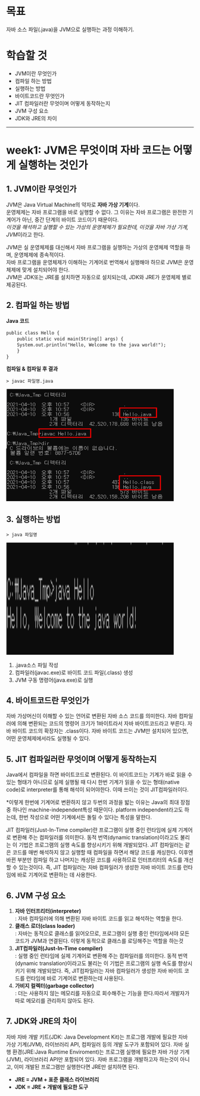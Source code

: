 목표
=======
자바 소스 파일(.java)을 JVM으로 실행하는 과정 이해하기.

학습할 것
=======

* JVM이란 무엇인가
* 컴파일 하는 방법
* 실행하는 방법
* 바이트코드란 무엇인가
* JIT 컴파일러란 무엇이며 어떻게 동작하는지
* JVM 구성 요소
* JDK와 JRE의 차이

--------------------------------------------------------------
week1: JVM은 무엇이며 자바 코드는 어떻게 실행하는 것인가
=======

## 1. JVM이란 무엇인가
JVM은 Java Virtual Machine의 약자로 **자바 가상 기계**이다.     
운영체제는 자바 프로그램을 바로 실행할 수 없다. 그 이유는 자바 프로그램은 완전한 기계어가 아닌, 중간 단계의 바이트 코드이기 때문이다.     
*이것을 해석하고 실행할 수 있는 가상의 운영체제가 필요한데, 이것을 자바 가상 기계, JVM*이라고 한다.     
    
JVM은 실 운영체제를 대신해서 자바 프로그램을 실행하는 가상의 운영체제 역할을 하며, 운영체제에 종속적이다.    
자바 프로그램을 운영체제가 이해하는 기계어로 번역해서 실행해야 하므로 JVM은 운영체제에 맞게 설치되어야 한다.   
JVM은 JDK또는 JRE를 설치하면 자동으로 설치되는데, JDK와 JRE가 운영체제 별로 제공된다.

## 2. 컴파일 하는 방법
**Java 코드**
<pre><code>public class Hello {
    public static void main(String[] args) {
    System.out.println("Hello, Welcome to the java world!");
    }
}</code></pre>

**컴파일 & 컴파일 후 결과**
<pre><code>> javac 파일명.java</code></pre>
<img src="./img/w1_compile_result.png" width="450px" height="300px" alt="java_run_process"></img><br/>

## 3. 실행하는 방법
<pre><code>> java 파일명</code></pre>
<img src="./img/w1_run_result.png" width="450px" height="300px" alt="java_run_process"></img><br/>

1. .java소스 파일 작성 
2. 컴파일러(javac.exe)로 바이트 코드 파일(.class) 생성
3. JVM 구동 명령어(java.exe)로 실행

## 4. 바이트코드란 무엇인가
자바 가상머신이 이해할 수 있는 언어로 변환된 자바 소스 코드를 의미한다.
자바 컴파일러에 의해 변환되는 코드의 명령어 크기가 1바이트라서 자바 바이트코드라고 부른다.
자바 바이트 코드의 확장자는 .class이다.
자바 바이트 코드는 JVM만 설치되어 있으면, 어떤 운영체제에서라도 실행될 수 있다.

## 5. JIT 컴파일러란 무엇이며 어떻게 동작하는지
Java에서 컴파일을 하면 바이트코드로 변환된다. 
이 바이트코드는 기계가 바로 읽을 수 있는 형태가 아니므로 실제 실행될 때 다시 한번 기계가 읽을 수 있는 형태(native code)로 interpreter를 통해 해석이 되어야한다.
이때 쓰이는 것이 JIT컴파일러이다.

*이렇게 한번에 기계어로 변환하지 않고 두번의 과정을 밟는 이유는 Java의 최대 장점 중 하나인 machine-independent특성 때문이다.
platform independent라고도 하는데, 한번 작성으로 어떤 기계에서든 돌릴 수 있다는 특성을 말한다.

JIT 컴파일러(Just-In-Time compiler)란 프로그램이 실행 중인 런타임에 실제 기계어로 변환해 주는 컴파일러를 의미한다.
동적 번역(dynamic translation)이라고도 불리는 이 기법은 프로그램의 실행 속도를 향상시키기 위해 개발되었다.
JIT 컴파일러는 같은 코드를 매번 해석하지 않고 실행할 때 컴파일을 하면서 해당 코드를 캐싱한다. 
이후엔 바뀐 부분만 컴파일 하고 나머지는 캐싱된 코드를 사용하므로 인터프리터의 속도를 개선 할 수 있는것이다.
즉, JIT 컴파일러는 자바 컴파일러가 생성한 자바 바이트 코드를 런타임에 바로 기계어로 변환하는 데 사용한다.

## 6. JVM 구성 요소
1. **자바 인터프리터(interpreter)**    
 : 자바 컴파일러에 의해 변환된 자바 바이트 코드를 읽고 해석하는 역할을 한다.
2. **클래스 로더(class loader)**    
 : 자바는 동적으로 클래스를 읽어오므로, 프로그램이 실행 중인 런타임에서야 모든 코드가 JVM과 연결된다. 이렇게 동적으로 클래스를 로딩해주는 역할을 하는것
3. **JIT컴파일러(Just-In-Time compiler)**   
 : 실행 중인 런타임에 실제 기계어로 변환해 주는 컴파일러를 의미한다.
 동적 번역(dynamic translation)이라고도 불리는 이 기법은 프로그램의 실행 속도를 향상시키기 위해 개발되었다.
 즉, JIT컴파일러는 자바 컴파일러가 생성한 자바 바이트 코드를 런타임에 바로 기계어로 변환하는데 사용된다.
4. **가비지 컬렉터(garbage collector)**   
 : 더는 사용하지 않는 메모리를 자동으로 회수해주는 기능을 한다.따라서 개발자가 따로 메모리를 관리하지 않아도 된다.

## 7. JDK와 JRE의 차이
자바 자바 개발 키트(JDK: Java Development Kit)는 프로그램 개발에 필요한 자바 가상 기계(JVM), 라이브러리 API, 컴파일러 등의 개발 도구가 포함되어 있다.
자바 실행 환경(JRE:Java Runtime Enviroment)는 프로그램 실행에 필요한 자바 가상 기계(JVM), 라이브러리 API만 포함되어 있다. 
자바 프로그램을 개발하고자 하는것이 아니고, 이미 개발된 프로그램만 실행한다면 JRE만 설치하면 된다.

* **JRE = JVM + 표준 클래스 라이브러리**
* **JDK = JRE + 개발에 필요한 도구**

